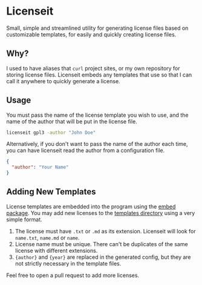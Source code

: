 # Licenseit

Small, simple and streamlined utility for generating license files based on
customizable templates, for easily and quickly creating license files.

## Why?

I used to have aliases that `curl` project sites, or my own repository for
storing license files. Licenseit embeds any templates that use so that I can
call it anywhere to quickly generate a license.

## Usage

You must pass the name of the license template you wish to use, and the name of
the author that will be put in the license file.

```bash
licenseit gpl3 -author "John Doe"
```

Alternatively, if you don't want to pass the name of the author each time, you
can have licenseit read the author from a configuration file.

```json
{
  "author": "Your Name"
}
```

## Adding New Templates

License templates are embedded into the program using the
[embed package](https://pkg.go.dev/embed). You may add new licenses to the
[templates directory](./templates) using a very simple format.

1. The license must have `.txt` or `.md` as its extension. Licenseit will look
   for `name.txt`, `name.md` or `name`.
2. License name must be unique. There can't be duplicates of the same license
   with different extensions.
3. `{author}` and `{year}` are replaced in the generated config, but they are
   not strictly necessary in the template files.

Feel free to open a pull request to add more licenses.
